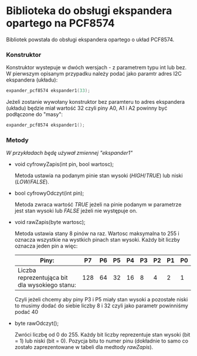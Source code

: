 # Biblioteka do obsługi ekspandera opartego na PCF8574

Bibliotek powstała do obsługi ekspandera opartego o układ PCF8574.

### Konstruktor
Konstruktor wystepuje w dwóch wersjach - z parametrem typu int lub bez.
W pierwszym opisanym przypadku należy podać jako paramtr adres I2C ekspandera (układu):
```C
expander_pcf8574 ekspander1(33);
```
Jeżeli zostanie wywołany konstruktor bez paramteru to adres ekspandera (układu) będzie miał wartość 32 czyli piny A0, A1 i A2 powinny być podłączone do "masy":
```C
expander_pcf8574 ekspander1();
```

### Metody
*W przykładach będę używał zmiennej "ekspander1"*

*	void cyfrowyZapis(int pin, bool wartosc);

	Metoda ustawia na podanym pinie stan wysoki (*HIGH*/*TRUE*) lub niski (*LOW*/*FALSE*).

*	bool cyfrowyOdczyt(int pin);

	Metoda zwraca wartość *TRUE* jeżeli na pinie podanym w parametrze jest stan wysoki lub *FALSE* jeżeli nie występuje on.

*	void rawZapis(byte wartosc);

	Metoda ustawia stany 8 pinów na raz. Wartosc maksymalna to 255 i oznacza wszystkie na wystkich pinach stan wysoki.
	Każdy bit liczby oznacza jeden pin a więc:
	
	| Piny: | P7 | P6 | P5 | P4 | P3 | P2 | P1 | P0 |
	| ----- | -- | -- | -- | -- | -- | -- | -- | -- |
	| Liczba reprezentująca bit dla wysokiego stanu: | 128 | 64 | 32 | 16 | 8 | 4 | 2 | 1 |
	
	Czyli jeżeli chcemy aby piny P3 i P5 miały stan wysoki a pozostałe niski to musimy dodać do siebie liczby 8 i 32 czyli jako parametr powinniśmy podać 40

*	byte rawOdczyt();
	
	Zwróci liczbę od 0 do 255. Każdy bit liczby reprezentuje stan wysoki (bit = 1) lub niski (bit = 0). Pozycja bitu to numer pinu (dokładnie to samo co zostało zaprezentowane w tabeli dla medtody *rawZapis*).